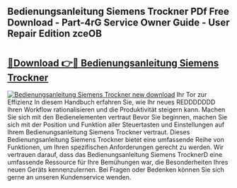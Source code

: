 ## Bedienungsanleitung Siemens Trockner PDf Free Download - Part-4rG Service Owner Guide - User Repair Edition zceOB

# <h2><a href="http://df5bdsl.blite.top/?on=Bedienungsanleitung+Siemens+Trockner">🔗Download 👉🔴 Bedienungsanleitung Siemens Trockner</a></h2>

[![Bedienungsanleitung Siemens Trockner new download](https://i.imgur.com/lujVjoI.png)](http://df5bdsl.blite.top/?on=Bedienungsanleitung+Siemens+Trockner)
Ihr Tor zur Effizienz In diesem Handbuch erfahren Sie, wie Ihr neues REDDDDDDD Ihren Workflow rationalisieren und die Produktivität steigern kann. Machen Sie sich mit den Bedienelementen vertraut Bevor Sie beginnen, machen Sie sich mit der Position und Funktion aller Steuertasten und Einstellungen auf Ihrem Bedienungsanleitung Siemens Trockner vertraut. Dieses Bedienungsanleitung Siemens Trockner bietet eine umfassende Reihe von Funktionen, um Ihren spezifischen Anforderungen gerecht zu werden. Wir vertrauen darauf, dass das Bedienungsanleitung Siemens TrocknerD eine umfassende Ressource für Ihre Bemühungen war, die Besonderheiten Ihres neuen Geräts kennenzulernen. Bei Fragen oder Bedenken können Sie sich gerne an unseren Kundenservice wenden.
